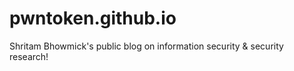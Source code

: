 # pwntoken.github.io
Shritam Bhowmick's public blog on information security &amp; security research!
